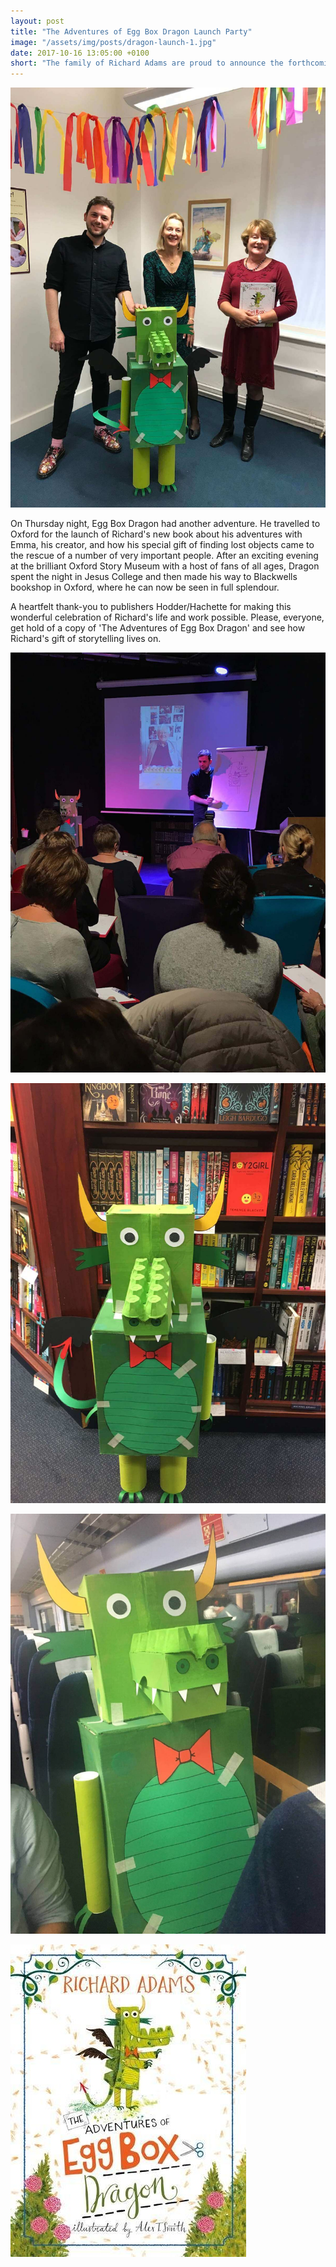 ```yaml
---
layout: post
title: "The Adventures of Egg Box Dragon Launch Party"
image: "/assets/img/posts/dragon-launch-1.jpg"
date: 2017-10-16 13:05:00 +0100
short: "The family of Richard Adams are proud to announce the forthcoming publication of Richard's wonderful story for younger children"
---
```


![Egg Box Dragon Book Cover](/assets/img/posts/dragon-launch-1.jpg)

On Thursday night, Egg Box Dragon had another adventure. He travelled to Oxford for the launch of Richard's new book about his adventures with Emma, his creator, and how his special gift of finding lost objects came to the rescue of a number of very important people. After an exciting evening at the brilliant Oxford Story Museum with a host of fans of all ages, Dragon spent the night in Jesus College and then made his way to Blackwells bookshop in Oxford, where he can now be seen in full splendour. 

A heartfelt thank-you to publishers Hodder/Hachette for making this wonderful celebration of Richard's life and work possible. Please, everyone, get hold of a copy of 'The Adventures of Egg Box Dragon' and see how Richard's gift of storytelling lives on.

![Egg Box Dragon Book Cover](/assets/img/posts/dragon-launch-2.jpg)

![Egg Box Dragon Book Cover](/assets/img/posts/dragon-launch-3.jpg)

![Egg Box Dragon Book Cover](/assets/img/posts/dragon-launch-4.jpg)

![Egg Box Dragon Book Cover](/assets/img/covers/eb-cover.jpg)